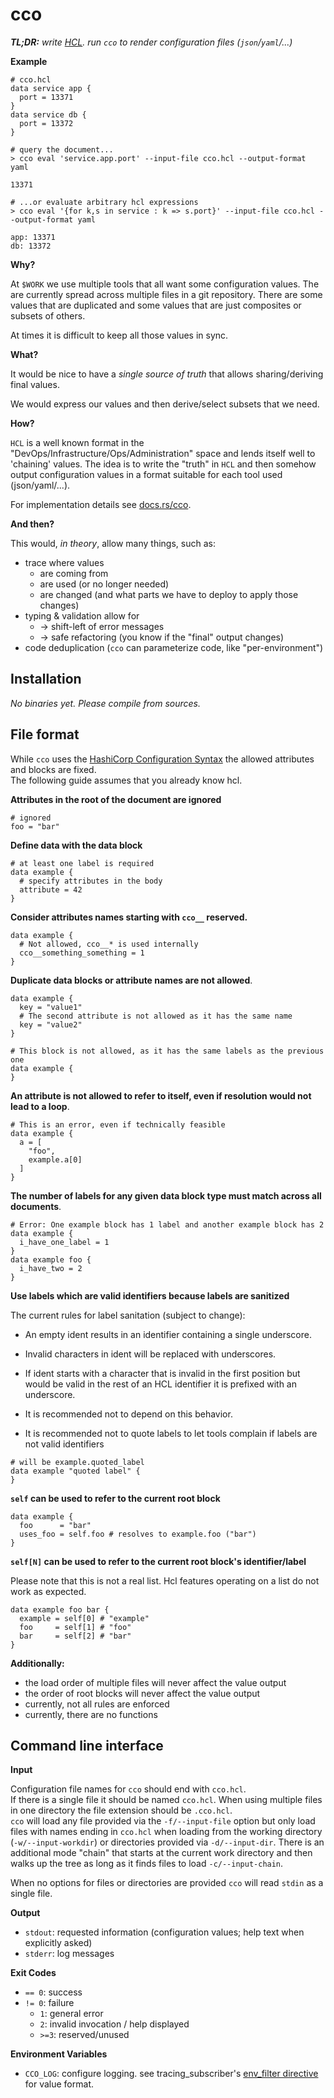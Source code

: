 # cco

_**TL;DR:** write [HCL](https://github.com/hashicorp/hcl/blob/main/hclsyntax/spec.md). run `cco` to render configuration
files (`json`/`yaml`/...)_

**Example**

```hcl
# cco.hcl
data service app {
  port = 13371
}
data service db {
  port = 13372
}
```

```shell
# query the document...
> cco eval 'service.app.port' --input-file cco.hcl --output-format yaml

13371

# ...or evaluate arbitrary hcl expressions
> cco eval '{for k,s in service : k => s.port}' --input-file cco.hcl --output-format yaml

app: 13371
db: 13372
```

**Why?**

At `$WORK` we use multiple tools that all want some configuration values.
The are currently spread across multiple files in a git repository.
There are some values that are duplicated and some values that are just composites or subsets of others.

At times it is difficult to keep all those values in sync.

**What?**

It would be nice to have a _single source of truth_ that allows sharing/deriving final values.

We would express our values and then derive/select subsets that we need.

**How?**

`HCL` is a well known format in the "DevOps/Infrastructure/Ops/Administration" space and lends itself well to 'chaining'
values.
The idea is to write the "truth" in `HCL` and then somehow output configuration values in a format suitable for each
tool used (json/yaml/...).

For implementation details see [docs.rs/cco](https://docs.rs/cco).

**And then?**

This would, _in theory_, allow many things, such as:

- trace where values
    - are coming from
    - are used (or no longer needed)
    - are changed (and what parts we have to deploy to apply those changes)
- typing & validation allow for
    - -> shift-left of error messages
    - -> safe refactoring (you know if the "final" output changes)
- code deduplication (`cco` can parameterize code, like "per-environment")

## Installation

_No binaries yet. Please compile from sources._

## File format

While `cco` uses
the [HashiCorp Configuration Syntax](https://developer.hashicorp.com/terraform/language/syntax/configuration) the
allowed attributes and blocks are fixed. \
The following guide assumes that you already know hcl.

**Attributes in the root of the document are ignored**

```hcl
# ignored
foo = "bar"
```

**Define data with the data block**

```hcl
# at least one label is required
data example {
  # specify attributes in the body
  attribute = 42
}
```

**Consider attributes names starting with `cco__` reserved.**

```hcl
data example {
  # Not allowed, cco__* is used internally
  cco__something_something = 1
}
```

**Duplicate data blocks or attribute names are __not allowed__**.

```hcl
data example {
  key = "value1"
  # The second attribute is not allowed as it has the same name
  key = "value2"
}

# This block is not allowed, as it has the same labels as the previous one
data example {
}
```

**An attribute is not allowed to refer to itself, even if resolution would not lead to a loop**.

```hcl
# This is an error, even if technically feasible
data example {
  a = [
    "foo",
    example.a[0]
  ]
}
```

**The number of labels for any given data block type must match across all documents**.

```hcl
# Error: One example block has 1 label and another example block has 2
data example {
  i_have_one_label = 1
}
data example foo {
  i_have_two = 2
}
```

**Use labels which are valid identifiers because labels are sanitized**

The current rules for label sanitation (subject to change):

- An empty ident results in an identifier containing a single underscore.
- Invalid characters in ident will be replaced with underscores.
- If ident starts with a character that is invalid in the first position but would be valid in the rest of an HCL
  identifier it is prefixed with an underscore.

- It is recommended not to depend on this behavior.
- It is recommended not to quote labels to let tools complain if labels are not valid identifiers

```hcl
# will be example.quoted_label
data example "quoted label" {
}
```

**`self` can be used to refer to the current root block**

```hcl
data example {
  foo      = "bar"
  uses_foo = self.foo # resolves to example.foo ("bar")
}
```

**`self[N]` can be used to refer to the current root block's identifier/label**

Please note that this is not a real list. Hcl features operating on a list do not work as expected.

```hcl
data example foo bar {
  example = self[0] # "example"
  foo     = self[1] # "foo"
  bar     = self[2] # "bar"
}
```

**Additionally:**

- the load order of multiple files will never affect the value output
- the order of root blocks will never affect the value output
- currently, not all rules are enforced
- currently, there are no functions

## Command line interface

**Input**

Configuration file names for `cco` should end with `cco.hcl`. \
If there is a single file it should be named `cco.hcl`. When using multiple files in one directory the file extension
should be `.cco.hcl`. \
`cco` will load any file provided via the `-f/--input-file` option but only load files with names ending in `cco.hcl`
when loading from the working directory (`-w/--input-workdir`) or directories provided via `-d/--input-dir`.
There is an additional mode "chain" that starts at the current work directory and then walks up the tree as long as it finds files to load `-c/--input-chain`.

When no options for files or directories are provided `cco` will read `stdin` as a single file.

**Output**

- `stdout`: requested information (configuration values; help text when explicitly asked)
- `stderr`: log messages

**Exit Codes**

- `== 0`: success
- `!= 0`: failure
    - `1`: general error
    - `2`: invalid invocation / help displayed
    - `>=3`: reserved/unused

**Environment Variables**

- `CCO_LOG`: configure logging. see
  tracing_subscriber's [env_filter directive](https://docs.rs/tracing-subscriber/0.3.18/tracing_subscriber/filter/struct.EnvFilter.html#directives)
  for value format.
